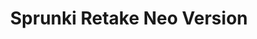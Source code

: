 ---
slug: sprunki-retake-neo-version-2648
title: Sprunki Retake Neo Version
description: "Sprunki Retake Neo Version is an exciting online game. Play for free directly in your browser!"
icon: /images/popular_mods/Sprunki Retake Neo Version.png
url: https://wowtbc.net/sprunkin/retake-neo/index.html
previewImage: /images/popular_mods/Sprunki Retake Neo Version.png
type: popular mods

# SEO配置
seo:
  title: "Sprunki Retake Neo Version - Play Free Online Game | Fun Browser Games"
  description: "Sprunki Retake Neo Version - Play this fun online game for free in your browser. No download required!"
  ogImage: "/images/popular_mods/Sprunki Retake Neo Version.png"
  keywords: "sprunki-retake-neo-version-2648, online game, browser game, free game, popular mods game, play online"

videoUrls:
  - https://www.youtube.com/embed/example1
  - https://www.youtube.com/embed/example2

whyPlay:
  title: "Why Play Sprunki Retake Neo Version?"
  items:
    - "Immersive Gameplay: Sprunki Retake Neo Version offers an engaging and immersive gaming experience that will keep you entertained for hours"
    - "Challenging Levels: Test your skills with increasingly difficult challenges and obstacles"
    - "Beautiful Graphics: Enjoy stunning visuals and smooth animations that bring the game world to life"
    - "Regular Updates: New content and features are added regularly to keep the game fresh and exciting"
    - "Free to Play: Experience all the fun without spending a penny"
    - "Community Features: Connect with other players, share strategies, and compete for high scores"
    - "Cross-Platform: Play on any device with a web browser, no downloads required"

features:
  title: "Key Features of Sprunki Retake Neo Version"
  image: "/images/popular_mods/Sprunki Retake Neo Version.png"
  items:
    - "Intuitive Controls: Easy to learn controls make Sprunki Retake Neo Version accessible for players of all skill levels"
    - "Multiple Game Modes: Enjoy various gameplay options that provide different challenges and experiences"
    - "Character Customization: Personalize your gaming experience with unique characters and items"
    - "Achievement System: Complete special tasks to earn rewards and recognition"
    - "Leaderboards: Compete with players worldwide and see who can achieve the highest scores"

characteristics:
  title: "Game Characteristics"
  image: "/images/popular_mods/Sprunki Retake Neo Version.png"
  items:
    - "Genre: Popular mods game with elements of strategy and skill"
    - "Difficulty: Suitable for both casual gamers and those seeking a challenge"
    - "Play Time: Quick sessions or extended gameplay, depending on your preference"
    - "Art Style: Vibrant and engaging visuals that enhance the gaming experience"
    - "Sound Design: Immersive audio that complements the gameplay perfectly"

info: "Sprunki Retake Neo Version is an exciting online game that offers players a unique and engaging gaming experience. With its intuitive controls, stunning visuals, and challenging gameplay, Sprunki Retake Neo Version provides hours of entertainment for players of all ages and skill levels. Whether you're looking for a quick gaming session during a break or an extended play session, Sprunki Retake Neo Version delivers an immersive experience that will keep you coming back for more. The game features multiple levels of increasing difficulty, ensuring that players are constantly challenged as they progress. With regular updates adding new content and features, Sprunki Retake Neo Version remains fresh and exciting, providing endless entertainment options for its growing community of players."

howToPlayIntro: "Welcome to Sprunki Retake Neo Version! This guide will walk you through the basics and help you master the game. Whether you're a beginner or looking to improve your skills, these tips and instructions will enhance your gaming experience."

howToPlaySteps:
  - title: "Getting Started"
    description: "Begin your Sprunki Retake Neo Version adventure by familiarizing yourself with the controls. Use your keyboard or mouse to navigate through the game interface. The tutorial will guide you through the basic mechanics and help you understand the objectives."
  - title: "Understanding the Objectives"
    description: "In Sprunki Retake Neo Version, your main goal is to progress through levels by completing specific objectives. Each level presents unique challenges that require different strategies and approaches."
  - title: "Mastering the Controls"
    description: "Practice using the controls to improve your precision and reaction time. Sprunki Retake Neo Version requires quick reflexes and strategic thinking to overcome obstacles and defeat opponents."
  - title: "Utilizing Power-ups"
    description: "Collect power-ups throughout the game to enhance your abilities and overcome difficult challenges. Each power-up offers unique advantages that can be crucial for success."
  - title: "Developing Strategies"
    description: "As you progress in Sprunki Retake Neo Version, develop effective strategies for different scenarios. Analyze patterns, anticipate challenges, and adapt your approach to maximize your performance."

faq:
  title: "Frequently Asked Questions about Sprunki Retake Neo Version"
  items:
    - question: "Is Sprunki Retake Neo Version free to play?"
      answer: "Yes, Sprunki Retake Neo Version is completely free to play directly in your web browser. No downloads or purchases are required to enjoy the full game experience."
    - question: "Can I play Sprunki Retake Neo Version on mobile devices?"
      answer: "Yes, Sprunki Retake Neo Version is optimized for both desktop and mobile play. You can enjoy the game on any device with a web browser and internet connection."
    - question: "Are there any in-game purchases?"
      answer: "While Sprunki Retake Neo Version is free to play, there may be optional in-game purchases available for cosmetic items or additional features that don't affect core gameplay."
    - question: "How often is Sprunki Retake Neo Version updated?"
      answer: "The developers regularly update Sprunki Retake Neo Version with new content, features, and improvements based on player feedback and game performance."
    - question: "Can I play Sprunki Retake Neo Version offline?"
      answer: "Currently, Sprunki Retake Neo Version requires an internet connection to play as it's a browser-based online game."
    - question: "Is Sprunki Retake Neo Version suitable for children?"
      answer: "Yes, Sprunki Retake Neo Version is designed to be family-friendly and suitable for players of all ages."
    - question: "How do I report bugs or issues?"
      answer: "If you encounter any problems while playing Sprunki Retake Neo Version, you can report them through the game's support page or contact the developers directly through their website."
    - question: "Still Have Questions?"
      answer: "If you have additional questions about Sprunki Retake Neo Version that aren't covered in this FAQ, please visit our support center or contact our customer service team for assistance."
---